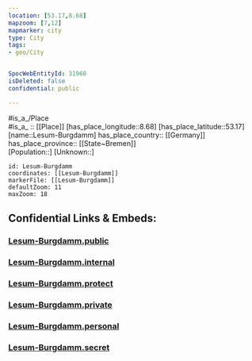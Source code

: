 ```yaml
---
location: [53.17,8.68] 
mapzoom: [7,12] 
mapmarker: city 
type: City
tags:
- geo/City


SpocWebEntityId: 31960
isDeleted: false
confidential: public

---
```

#is_a_/Place  
#is_a_ :: [[Place]] 
[has_place_longitude::8.68] 
[has_place_latitude::53.17] 
[name::Lesum-Burgdamm] 
has_place_country:: [[Germany]]  
has_place_province:: [[State~Bremen]]  
[Population::] 
[Unknown::] 


```leaflet
id: Lesum-Burgdamm
coordinates: [[Lesum-Burgdamm]] 
markerFile: [[Lesum-Burgdamm]] 
defaultZoom: 11 
maxZoom: 18
```


## Confidential Links & Embeds: 

### [Lesum-Burgdamm.public](/_public/\Earth\Continent\Europe\Europe~Central\Germany\Germany~West\State~Bremen\cities~BremenLesum-Burgdamm.public.md) 

### [Lesum-Burgdamm.internal](/_internal/\Earth\Continent\Europe\Europe~Central\Germany\Germany~West\State~Bremen\cities~BremenLesum-Burgdamm.internal.md) 

### [Lesum-Burgdamm.protect](/_protect/\Earth\Continent\Europe\Europe~Central\Germany\Germany~West\State~Bremen\cities~BremenLesum-Burgdamm.protect.md) 

### [Lesum-Burgdamm.private](/_private/\Earth\Continent\Europe\Europe~Central\Germany\Germany~West\State~Bremen\cities~BremenLesum-Burgdamm.private.md) 

### [Lesum-Burgdamm.personal](/_personal/\Earth\Continent\Europe\Europe~Central\Germany\Germany~West\State~Bremen\cities~BremenLesum-Burgdamm.personal.md) 

### [Lesum-Burgdamm.secret](/_secret/\Earth\Continent\Europe\Europe~Central\Germany\Germany~West\State~Bremen\cities~BremenLesum-Burgdamm.secret.md)

